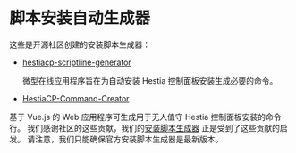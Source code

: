# 脚本安装自动生成器

这些是开源社区创建的安装脚本生成器：

- [hestiacp-scriptline-generator](https://github.com/gabizz/hestiacp-scriptline-generator)

   微型在线应用程序旨在为自动安装 Hestia 控制面板安装生成必要的命令。

- [HestiaCP-Command-Creator](https://github.com/turbopixel/HestiaCP-Command-Creator)

基于 Vue.js 的 Web 应用程序可生成用于无人值守 Hestia 控制面板安装的命令行。
我们感谢社区的这些贡献，我们的[安装脚本生成器](/install) 正是受到了这些贡献的启发。
请注意，我们只能确保官方安装脚本生成器是最新版本。
